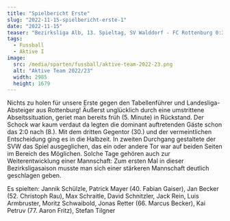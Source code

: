 ```yaml
---
title: "Spielbericht Erste"
slug: "2022-11-15-spielbericht-erste-1"
date: "2022-11-15"
teaser: "Bezirksliga Alb, 13. Spieltag, SV Walddorf - FC Rottenburg 0:3 (0:3)"
tags:
  - Fussball
  - Aktive I
image:
  src: /media/sparten/fussball/aktive-team-2022-23.png
  alt: "Aktive Team 2022/23"
  width: 2985
  height: 1679 
---
```

Nichts zu holen für unsere Erste gegen den Tabellenführer und Landesliga-Absteiger aus Rottenburg! Äußerst unglücklich durch eine umstrittene Abseitssituation, geriet man bereits früh (5. Minute) in Rückstand. Der Schock war kaum verdaut da legten die dominant auftretenden Gäste schon das 2:0 nach (8.). Mit dem dritten Gegentor (30.) und der vermeintlichen Entscheidung ging es in die Halbzeit. In zweiten Durchgang gestaltete der SVW das Spiel ausgeglichen, das ein oder andere Tor war auf beiden Seiten im Bereich des Möglichen. Solche Tage gehören auch zur Weiterentwicklung einer Mannschaft: Zum ersten Mal in dieser Bezirksligasaison musste man sich einer stärkeren Mannschaft deutlich geschlagen geben.

Es spielten: Jannik Schülzle, Patrick Mayer (40. Fabian Gaiser), Jan Becker (52. Christoph Rau), Max Schraitle, David Schnitzler, Jack Rein, Luis Armbruster, Moritz Schwaibold, Jonas Retter (66. Marcus Becker), Kai Petruv (77. Aaron Fritz), Stefan Tilgner
